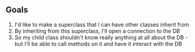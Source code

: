 ## Goals

1. I'd like to make a superclass that I can have other classes inherit from
2. By inheriting from this superclass, I'll open a connection to the DB
3. So my child class shouldn't know really anything at all about the DB - but I'll be able to call methods on it and have it interact with the DB
